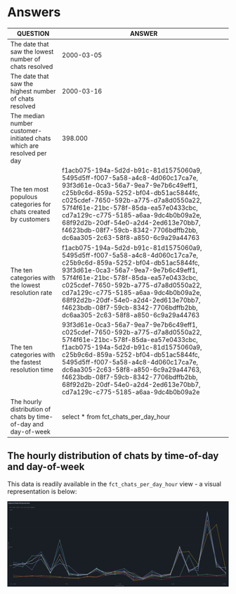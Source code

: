 # Answers 

| QUESTION                                                              | ANSWER                                                                                                                                                                                                                                                                                                                                                                                     |
|-----------------------------------------------------------------------|--------------------------------------------------------------------------------------------------------------------------------------------------------------------------------------------------------------------------------------------------------------------------------------------------------------------------------------------------------------------------------------------|
| The date that saw the lowest number of chats resolved                 | 2000-03-05                                                                                                                                                                                                                                                                                                                                                                                 |
| The date that saw the highest number of chats resolved                | 2000-03-16                                                                                                                                                                                                                                                                                                                                                                                 |
| The median number customer-initiated chats which are resolved per day | 398.000                                                                                                                                                                                                                                                                                                                                                                                    |
| The ten most populous categories for chats created by customers       | f1acb075-194a-5d2d-b91c-81d1575060a9, 5495d5ff-f007-5a58-a4c8-4d060c17ca7e, 93f3d61e-0ca3-56a7-9ea7-9e7b6c49eff1, c25b9c6d-859a-5252-bf04-db51ac5844fc, c025cdef-7650-592b-a775-d7a8d0550a22, 57f4f61e-21bc-578f-85da-ea57e0433cbc, cd7a129c-c775-5185-a6aa-9dc4b0b09a2e, 68f92d2b-20df-54e0-a2d4-2ed613e70bb7, f4623bdb-08f7-59cb-8342-7706bdffb2bb, dc6aa305-2c63-58f8-a850-6c9a29a44763 |
| The ten categories with the lowest resolution rate                    | f1acb075-194a-5d2d-b91c-81d1575060a9, 5495d5ff-f007-5a58-a4c8-4d060c17ca7e, c25b9c6d-859a-5252-bf04-db51ac5844fc, 93f3d61e-0ca3-56a7-9ea7-9e7b6c49eff1, 57f4f61e-21bc-578f-85da-ea57e0433cbc, c025cdef-7650-592b-a775-d7a8d0550a22, cd7a129c-c775-5185-a6aa-9dc4b0b09a2e, 68f92d2b-20df-54e0-a2d4-2ed613e70bb7, f4623bdb-08f7-59cb-8342-7706bdffb2bb, dc6aa305-2c63-58f8-a850-6c9a29a44763 |
| The ten categories with the fastest resolution time                   | 93f3d61e-0ca3-56a7-9ea7-9e7b6c49eff1, c025cdef-7650-592b-a775-d7a8d0550a22, 57f4f61e-21bc-578f-85da-ea57e0433cbc, f1acb075-194a-5d2d-b91c-81d1575060a9, c25b9c6d-859a-5252-bf04-db51ac5844fc, 5495d5ff-f007-5a58-a4c8-4d060c17ca7e, dc6aa305-2c63-58f8-a850-6c9a29a44763, f4623bdb-08f7-59cb-8342-7706bdffb2bb, 68f92d2b-20df-54e0-a2d4-2ed613e70bb7, cd7a129c-c775-5185-a6aa-9dc4b0b09a2e |
| The hourly distribution of chats by time-of-day and day-of-week       | select * from fct_chats_per_day_hour                                                                                                                                                                                                                                                                                                                                                       |
## The hourly distribution of chats by time-of-day and day-of-week

This data is readily available in the `fct_chats_per_day_hour` view - a visual representation is below: 

![Image](chats_per_day_hour.PNG)